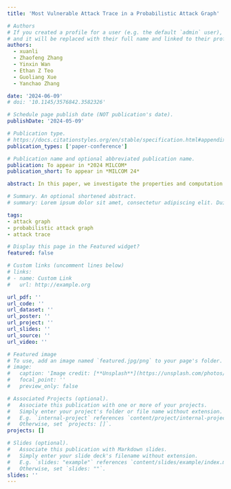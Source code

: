 ```yaml
---
title: 'Most Vulnerable Attack Trace in a Probabilistic Attack Graph'

# Authors
# If you created a profile for a user (e.g. the default `admin` user), write the username (folder name) here
# and it will be replaced with their full name and linked to their profile.
authors:
  - xuanli
  - Zhaofeng Zhang
  - Yinxin Wan
  - Ethan Z Teo
  - Guoliang Xue
  - Yanchao Zhang

date: '2024-06-09'
# doi: '10.1145/3576842.3582326'

# Schedule page publish date (NOT publication's date).
publishDate: '2024-05-09'

# Publication type.
# https://docs.citationstyles.org/en/stable/specification.html#appendix-iii-types
publication_types: ['paper-conference']

# Publication name and optional abbreviated publication name.
publication: To appear in *2024 MILCOM*
publication_short: To appear in *MILCOM 24*

abstract: In this paper, we investigate the properties and computation of attack traces on probabilistic attack graphs, a model that integrates probability into traditional attack graphs to reflect the varying exploitability of network vulnerabilities. We introduce the Most Vulnerable Attack Trace (MVAT) problem, which aims to identify the attack trace with the highest cumulative success probability for an attacker. To address this problem, we propose both an exact algorithm and a heuristic algorithm, each designed to navigate the complexities introduced by cycles in the attack graph. Our exact algorithm explores all possible sequences of node selections to ensure the optimal attack trace, while our heuristic algorithm efficiently approximates the MVAT in polynomial time. We evaluate the performance of our algorithms using an extensive dataset, demonstrating the usefulness of the proposed algorithms.

# Summary. An optional shortened abstract.
# summary: Lorem ipsum dolor sit amet, consectetur adipiscing elit. Duis posuere tellus ac convallis placerat. Proin tincidunt magna sed ex sollicitudin condimentum.

tags: 
- attack graph
- probabilistic attack graph
- attack trace

# Display this page in the Featured widget?
featured: false

# Custom links (uncomment lines below)
# links:
# - name: Custom Link
#   url: http://example.org

url_pdf: ''
url_code: ''
url_dataset: ''
url_poster: ''
url_project: ''
url_slides: ''
url_source: ''
url_video: ''

# Featured image
# To use, add an image named `featured.jpg/png` to your page's folder.
# image:
#   caption: 'Image credit: [**Unsplash**](https://unsplash.com/photos/pLCdAaMFLTE)'
#   focal_point: ''
#   preview_only: false

# Associated Projects (optional).
#   Associate this publication with one or more of your projects.
#   Simply enter your project's folder or file name without extension.
#   E.g. `internal-project` references `content/project/internal-project/index.md`.
#   Otherwise, set `projects: []`.
projects: []

# Slides (optional).
#   Associate this publication with Markdown slides.
#   Simply enter your slide deck's filename without extension.
#   E.g. `slides: "example"` references `content/slides/example/index.md`.
#   Otherwise, set `slides: ""`.
slides: ''
---
```


